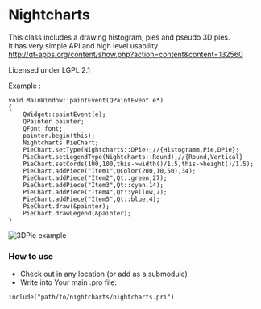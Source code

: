 # Nightcharts

This class includes a drawing histogram, pies and pseudo 3D pies.  
It has very simple API and high level usability.  
http://qt-apps.org/content/show.php?action=content&content=132560  

Licensed under LGPL 2.1  

Example :


    void MainWindow::paintEvent(QPaintEvent e*)
    {
        QWidget::paintEvent(e);
        QPainter painter;
        QFont font;
        painter.begin(this);
        Nightcharts PieChart;
        PieChart.setType(Nightcharts::DPie);//{Histogramm,Pie,DPie};
        PieChart.setLegendType(Nightcharts::Round);//{Round,Vertical}
        PieChart.setCords(100,100,this->width()/1.5,this->height()/1.5);
        PieChart.addPiece("Item1",QColor(200,10,50),34);
        PieChart.addPiece("Item2",Qt::green,27);
        PieChart.addPiece("Item3",Qt::cyan,14);
        PieChart.addPiece("Item4",Qt::yellow,7);
        PieChart.addPiece("Item5",Qt::blue,4);
        PieChart.draw(&painter);
        PieChart.drawLegend(&painter);
    }

![3DPie example](http://qt-apps.org/CONTENT/content-pre1/132560-1.PNG)

### How to use

 - Check out in any location (or add as a submodule)
 - Write into Your main .pro file:

 ```
 include("path/to/nightcharts/nightcharts.pri")

 ```
